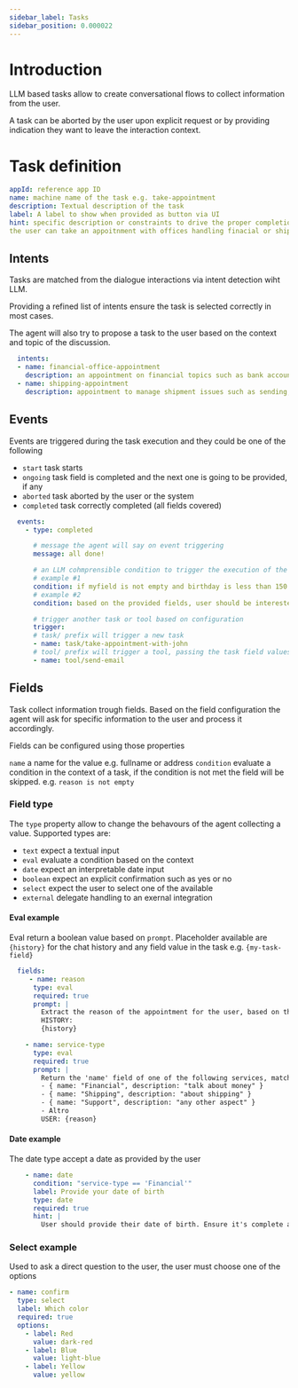 ```yaml
---
sidebar_label: Tasks
sidebar_position: 0.000022
---
```


# Introduction

LLM based tasks allow to create conversational flows to collect information from the user.

A task can be aborted by the user upon explicit request or by providing indication they want to leave the interaction context.

# Task definition

```yaml
appId: reference app ID
name: machine name of the task e.g. take-appointment
description: Textual description of the task
label: A label to show when provided as button via UI
hint: specific description or constraints to drive the proper completion of task eg. 
the user can take an appoitnment with offices handling finacial or shipping topics. Refuse other appointment. 

```

## Intents

Tasks are matched from the dialogue interactions via intent detection wiht LLM.

Providing a refined list of intents ensure the task is selected correctly in most cases.

The agent will also try to propose a task to the user based on the context and topic of the discussion.

```yaml
  intents:
  - name: financial-office-appointment
    description: an appointment on financial topics such as bank accounts, credits card
  - name: shipping-appointment
    description: appointment to manage shipment issues such as sending, receiving or missing packages

```

## Events

Events are triggered during the task execution and they could be one of the following

- `start` task starts
- `ongoing` task field is completed and the next one is going to be provided, if any
- `aborted` task aborted by the user or the system
- `completed` task correctly completed (all fields covered)

```yaml
  events:
    - type: completed

      # message the agent will say on event triggering
      message: all done!

      # an LLM cohmprensible condition to trigger the execution of the event. Fields values will be available and you can refer to them in the condition matching
      # example #1
      condition: if myfield is not empty and birthday is less than 150 years
      # example #2
      condition: based on the provided fields, user should be interested in talking with an operator

      # trigger another task or tool based on configuration
      trigger: 
      # task/ prefix will trigger a new task
      - name: task/take-appointment-with-john
      # tool/ prefix will trigger a tool, passing the task field values as tool values
      - name: tool/send-email
```
## Fields

Task collect information trough fields. Based on the field configuration the agent will ask for specific information to the user and process it accordingly.

Fields can be configured using those properties

`name` a name for the value e.g. fullname or address
`condition` evaluate a condition in the context of a task, if the condition is not met the field will be skipped. e.g. `reason is not empty`

### Field type

The `type` property allow to change the behavours of the agent collecting a value. Supported types are:

- `text` expect a textual input
- `eval` evaluate a condition based on the context
- `date` expect an interpretable date input
- `boolean` expect an explicit confirmation such as yes or no
- `select` expect the user to select one of the available 
- `external` delegate handling to an exernal integration

#### Eval example

Eval return a boolean value based on `prompt`. Placeholder available are `{history}` for the chat history and any field value in the task e.g. `{my-task-field}`

```yaml
  fields:
     - name: reason
      type: eval
      required: true
      prompt: |
        Extract the reason of the appointment for the user, based on the HISTORY messages.
        HISTORY: 
        {history}

    - name: service-type
      type: eval
      required: true
      prompt: | 
        Return the 'name' field of one of the following services, matching with the USER request:
        - { name: "Financial", description: "talk about money" }
        - { name: "Shipping", description: "about shipping" }
        - { name: "Support", description: "any other aspect" }
        - Altro
        USER: {reason}
```

#### Date example

The date type accept a date as provided by the user

```yaml
    - name: date
      condition: "service-type == 'Financial'"
      label: Provide your date of birth
      type: date
      required: true
      hint: |
        User should provide their date of birth. Ensure it's complete and reasonable (e.g. not earlier than 1940)
 ```

### Select example

Used to ask a direct question to the user, the user must choose one of the options

```yaml
- name: confirm
  type: select
  label: Which color
  required: true
  options:
    - label: Red
      value: dark-red
    - label: Blue
      value: light-blue
    - label: Yellow
      value: yellow
```